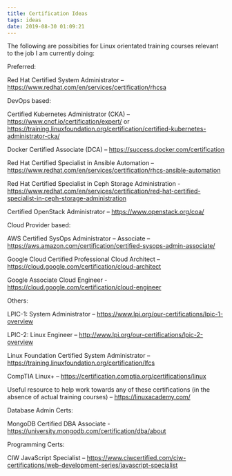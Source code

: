```yaml
---
title: Certification Ideas
tags: ideas
date: 2019-08-30 01:09:21
---
```


The following are possibities for Linux orientated training courses relevant to the job I am currently doing:

Preferred:

Red Hat Certified System Administrator – https://www.redhat.com/en/services/certification/rhcsa

DevOps based:

Certified Kubernetes Administrator (CKA) – https://www.cncf.io/certification/expert/ or https://training.linuxfoundation.org/certification/certified-kubernetes-administrator-cka/

Docker Certified Associate (DCA) – https://success.docker.com/certification

Red Hat Certified Specialist in Ansible Automation – https://www.redhat.com/en/services/certification/rhcs-ansible-automation

Red Hat Certified Specialist in Ceph Storage Administration - https://www.redhat.com/en/services/certification/red-hat-certified-specialist-in-ceph-storage-administration

Certified OpenStack Administrator – https://www.openstack.org/coa/

Cloud Provider based:

AWS Certified SysOps Administrator – Associate – https://aws.amazon.com/certification/certified-sysops-admin-associate/

Google Cloud Certified Professional Cloud Architect – https://cloud.google.com/certification/cloud-architect

Google Associate Cloud Engineer - https://cloud.google.com/certification/cloud-engineer

Others:

LPIC-1: System Administrator – https://www.lpi.org/our-certifications/lpic-1-overview

LPIC-2: Linux Engineer – http://www.lpi.org/our-certifications/lpic-2-overview

Linux Foundation Certified System Administrator – https://training.linuxfoundation.org/certification/lfcs

CompTIA Linux+ – https://certification.comptia.org/certifications/linux

Useful resource to help work towards any of these certifications (in the absence of actual training courses) – https://linuxacademy.com/

Database Admin Certs:

MongoDB Certified DBA Associate - https://university.mongodb.com/certification/dba/about

Programming Certs:

CIW JavaScript Specialist – https://www.ciwcertified.com/ciw-certifications/web-development-series/javascript-specialist
